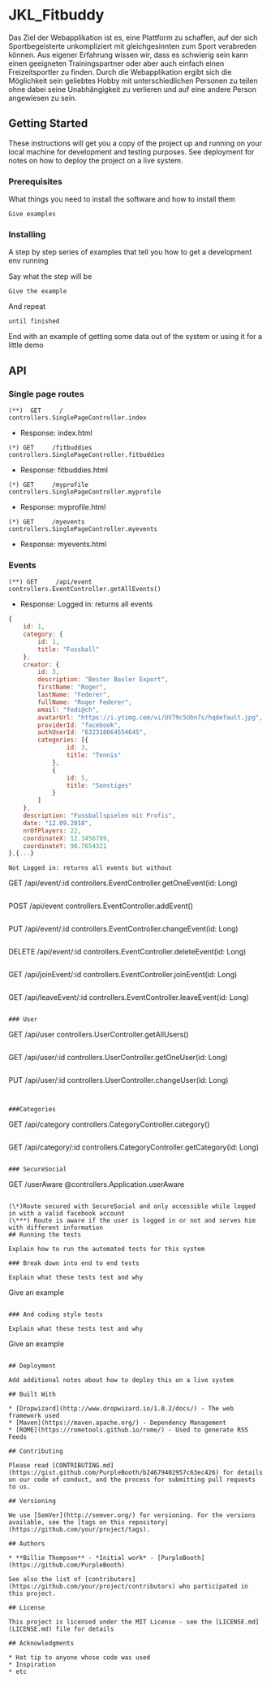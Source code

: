 # JKL_Fitbuddy

Das Ziel der Webapplikation ist es, eine Plattform zu schaffen, auf der sich Sportbegeisterte unkompliziert mit gleichgesinnten zum Sport verabreden können.
Aus eigener Erfahrung wissen wir, dass es schwierig sein kann einen geeigneten Trainingspartner oder aber auch einfach einen Freizeitsportler zu finden. Durch die Webapplikation ergibt sich die Möglichkeit sein geliebtes Hobby mit unterschiedlichen Personen zu teilen ohne dabei seine Unabhängigkeit zu verlieren und auf eine andere Person angewiesen zu sein.


## Getting Started

These instructions will get you a copy of the project up and running on your local machine for development and testing purposes. See deployment for notes on how to deploy the project on a live system.

### Prerequisites

What things you need to install the software and how to install them

```
Give examples
```

### Installing

A step by step series of examples that tell you how to get a development env running

Say what the step will be

```
Give the example
```

And repeat

```
until finished
```

End with an example of getting some data out of the system or using it for a little demo

## API


### Single page routes
```
(**)  GET     /                           controllers.SinglePageController.index

```
- Response: index.html
```
(*) GET     /fitbuddies                 controllers.SinglePageController.fitbuddies
```
- Response: fitbuddies.html
```
(*) GET     /myprofile                  controllers.SinglePageController.myprofile
```
- Response: myprofile.html
```
(*) GET     /myevents                   controllers.SinglePageController.myevents
```
- Response: myevents.html 
### Events

```
(**) GET     /api/event                  controllers.EventController.getAllEvents()
```
 - Response:
 Logged in: returns all events 
```javascript
{
    id: 1,
    category: {
        id: 1,
        title: "Fussball"
    },
    creator: {
        id: 3,
        description: "Bester Basler Export",
        firstName: "Roger",
        lastName: "Federer",
        fullName: "Roger Federer",
        email: "fedi@ch",
        avatarUrl: "https://i.ytimg.com/vi/UV79c5Ubn7s/hqdefault.jpg",
        providerId: "facebook",
        authUserId: "632318664554645",
        categories: [{
                id: 3,
                title: "Tennis"
            },
            {
                id: 5,
                title: "Sonstiges"
            }
        ]
    },
    description: "Fussballspielen mit Profis",
    date: "12.09.2018",
    nrOfPlayers: 22,
    coordinateX: 12.3456789,
    coordinateY: 98.7654321
},{...}
```
 
 ```
 Not Logged in: returns all events but without 

```
GET     /api/event/:id              controllers.EventController.getOneEvent(id: Long)
```
```
POST	/api/event                  controllers.EventController.addEvent()
```
```
PUT	    /api/event/:id              controllers.EventController.changeEvent(id: Long)
```
```
DELETE	/api/event/:id              controllers.EventController.deleteEvent(id: Long)
```
```
GET     /api/joinEvent/:id          controllers.EventController.joinEvent(id: Long)
```
```
GET     /api/leaveEvent/:id         controllers.EventController.leaveEvent(id: Long)
```

### User
```
GET		/api/user                  controllers.UserController.getAllUsers()
```
```
GET		/api/user/:id              controllers.UserController.getOneUser(id: Long)
```
```
PUT		/api/user/:id              controllers.UserController.changeUser(id: Long)
```


###Categories
```
GET     /api/category            controllers.CategoryController.category()
```
```
GET     /api/category/:id        controllers.CategoryController.getCategory(id: Long)
```

### SecureSocial
```
GET        /userAware           @controllers.Application.userAware
```

(\*)Route secured with SecureSocial and only accessible while logged in with a valid facebook account
(\***) Route is aware if the user is logged in or not and serves him with different information
## Running the tests

Explain how to run the automated tests for this system

### Break down into end to end tests

Explain what these tests test and why

```
Give an example
```

### And coding style tests

Explain what these tests test and why

```
Give an example
```

## Deployment

Add additional notes about how to deploy this on a live system

## Built With

* [Dropwizard](http://www.dropwizard.io/1.0.2/docs/) - The web framework used
* [Maven](https://maven.apache.org/) - Dependency Management
* [ROME](https://rometools.github.io/rome/) - Used to generate RSS Feeds

## Contributing

Please read [CONTRIBUTING.md](https://gist.github.com/PurpleBooth/b24679402957c63ec426) for details on our code of conduct, and the process for submitting pull requests to us.

## Versioning

We use [SemVer](http://semver.org/) for versioning. For the versions available, see the [tags on this repository](https://github.com/your/project/tags). 

## Authors

* **Billie Thompson** - *Initial work* - [PurpleBooth](https://github.com/PurpleBooth)

See also the list of [contributors](https://github.com/your/project/contributors) who participated in this project.

## License

This project is licensed under the MIT License - see the [LICENSE.md](LICENSE.md) file for details

## Acknowledgments

* Hat tip to anyone whose code was used
* Inspiration
* etc




